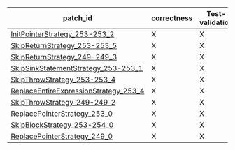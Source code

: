  | patch_id |correctness |Test-validation |NPEX-validation |
 |--- | --- | --- | --- | 
 | [InitPointerStrategy_253-253_2](./patches/InitPointerStrategy_253-253_2/patch.java#L259) | X | X | X | 
 | [SkipReturnStrategy_253-253_5](./patches/SkipReturnStrategy_253-253_5/patch.java#L259) | X | X | X | 
 | [SkipReturnStrategy_249-249_3](./patches/SkipReturnStrategy_249-249_3/patch.java#L256) | X | X | X | 
 | [SkipSinkStatementStrategy_253-253_1](./patches/SkipSinkStatementStrategy_253-253_1/patch.java#L259) | X | X | X | 
 | [SkipThrowStrategy_253-253_4](./patches/SkipThrowStrategy_253-253_4/patch.java#L259) | X | X | X | 
 | [ReplaceEntireExpressionStrategy_253_4](./patches/ReplaceEntireExpressionStrategy_253_4/patch.java#L259) | X | X | X | 
 | [SkipThrowStrategy_249-249_2](./patches/SkipThrowStrategy_249-249_2/patch.java#L256) | X | X | X | 
 | [ReplacePointerStrategy_253_0](./patches/ReplacePointerStrategy_253_0/patch.java#L259) | X | X | X | 
 | [SkipBlockStrategy_253-254_0](./patches/SkipBlockStrategy_253-254_0/patch.java#L259) | X | X | O | 
 | [ReplacePointerStrategy_249_0](./patches/ReplacePointerStrategy_249_0/patch.java#L256) | X | X | X | 
